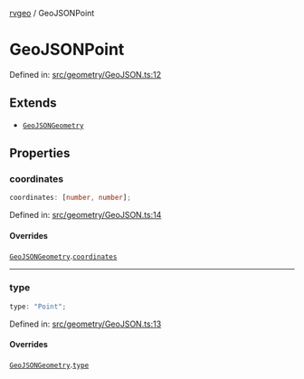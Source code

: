 [rvgeo](../index.md) / GeoJSONPoint

# GeoJSONPoint

Defined in: [src/geometry/GeoJSON.ts:12](https://github.com/pzq123456/RVGeo/blob/e727f6f6e310621d656b74948bed9956ff45a613/src/geometry/GeoJSON.ts#L12)

## Extends

- [`GeoJSONGeometry`](GeoJSONGeometry.md)

## Properties

### coordinates

```ts
coordinates: [number, number];
```

Defined in: [src/geometry/GeoJSON.ts:14](https://github.com/pzq123456/RVGeo/blob/e727f6f6e310621d656b74948bed9956ff45a613/src/geometry/GeoJSON.ts#L14)

#### Overrides

[`GeoJSONGeometry`](GeoJSONGeometry.md).[`coordinates`](GeoJSONGeometry.md#coordinates)

***

### type

```ts
type: "Point";
```

Defined in: [src/geometry/GeoJSON.ts:13](https://github.com/pzq123456/RVGeo/blob/e727f6f6e310621d656b74948bed9956ff45a613/src/geometry/GeoJSON.ts#L13)

#### Overrides

[`GeoJSONGeometry`](GeoJSONGeometry.md).[`type`](GeoJSONGeometry.md#type)
